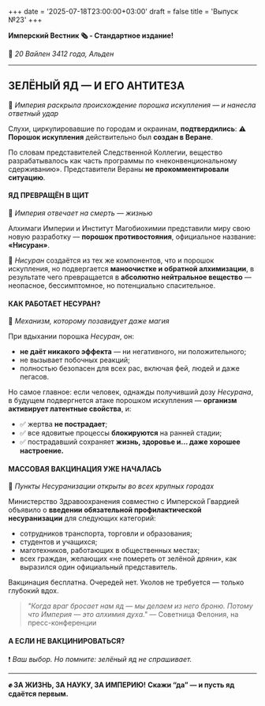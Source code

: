 +++
date = '2025-07-18T23:00:00+03:00'
draft = false
title = 'Выпуск №23'
+++

**Имперский Вестник 🗞 - Стандартное издание!**

📆 *20 Вайлен 3412 года, Альден*

---

## **ЗЕЛЁНЫЙ ЯД — И ЕГО АНТИТЕЗА**
🧪 *Империя раскрыла происхождение порошка искупления — и нанесла ответный удар*

Слухи, циркулировавшие по городам и окраинам, **подтвердились**:
⚠️ **Порошок искупления** действительно был **создан в Веране**.

По словам представителей Следственной Коллегии, вещество разрабатывалось как часть программы по «неконвенциональному сдерживанию». Представители Вераны **не прокомментировали ситуацию**.

#### **ЯД ПРЕВРАЩЁН В ЩИТ**
💉 *Империя отвечает на смерть — жизнью*

Алхимаги Империи и Институт Магобиохимии представили миру свою новую разработку — **порошок противостояния**, официальное название: **«Нисуран»**.

🌿 *Нисуран* создаётся из тех же компонентов, что и порошок искупления, но подвергается **маноочистке и обратной алхимизации**, в результате чего превращается в **абсолютно нейтральное вещество** — неопасное, бессимптомное, но потенциально спасительное.

#### **КАК РАБОТАЕТ НЕСУРАН?**
🔬 *Механизм, которому позавидует даже магия*

При вдыхании порошка *Несуран*, он:

* **не даёт никакого эффекта** — ни негативного, ни положительного;
* не вызывает побочных реакций;
* полностью безопасен для всех рас, включая фей, людей и даже пегасов.

Но самое главное:
если человек, однажды получивший дозу *Несурана*, в будущем подвергнется атаке порошком искупления — **организм активирует латентные свойства**, и:

* ✅ жертва **не пострадает**;
* ✅ все ядовитые процессы **блокируются** на ранней стадии;
* ✅ пострадавший сохраняет **жизнь, здоровье и... даже хорошее настроение.**

#### **МАССОВАЯ ВАКЦИНАЦИЯ УЖЕ НАЧАЛАСЬ**
🏥 *Пункты Несуранизации открыты во всех крупных городах*

Министерство Здравоохранения совместно с Имперской Гвардией объявило о **введении обязательной профилактической несуранизации** для следующих категорий:

* сотрудников транспорта, торговли и образования;
* студентов и учащихся;
* маготехников, работающих в общественных местах;
* всех граждан, желающих «не помереть от зелёной дряни», как выразился один официальный представитель.

Вакцинация бесплатна. Очередей нет. Уколов не требуется — только глубокий вдох.

> *"Когда враг бросает нам яд — мы делаем из него броню. Потому что Империя — это алхимия духа."*
> — Советница Фелония, на пресс-конференции

#### **А ЕСЛИ НЕ ВАКЦИНИРОВАТЬСЯ?**
❗️ *Ваш выбор. Но помните: зелёный яд не спрашивает.*

---

**✊ ЗА ЖИЗНЬ, ЗА НАУКУ, ЗА ИМПЕРИЮ!**
**Скажи “да” — и пусть яд сдаётся первым.**
